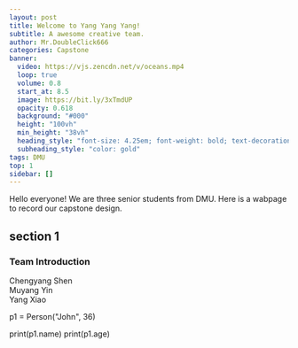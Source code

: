 ```yaml
---
layout: post
title: Welcome to Yang Yang Yang!
subtitle: A awesome creative team.
author: Mr.DoubleClick666
categories: Capstone
banner:
  video: https://vjs.zencdn.net/v/oceans.mp4
  loop: true
  volume: 0.8
  start_at: 8.5
  image: https://bit.ly/3xTmdUP
  opacity: 0.618
  background: "#000"
  height: "100vh"
  min_height: "38vh"
  heading_style: "font-size: 4.25em; font-weight: bold; text-decoration: underline"
  subheading_style: "color: gold"
tags: DMU
top: 1
sidebar: []
---
```


Hello everyone! We are three senior students from DMU. Here is a wabpage to record our capstone design.


## section 1

### Team Introduction

Chengyang Shen  
Muyang Yin  
Yang Xiao

p1 = Person("John", 36)

print(p1.name)
print(p1.age)
```
